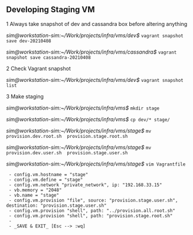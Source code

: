 ## Developing Staging VM

1 Always take snapshot of dev and cassandra box before altering anything

  *sim@workstation-sim:~/Work/projects/infra/vms/dev$* `vagrant snapshot save dev-20210408`
  
  *sim@workstation-sim:~/Work/projects/infra/vms/cassandra$* `vagrant snapshot save cassandra-20210408` 
  
2 Check Vagrant snapshot

  *sim@workstation-sim:~/Work/projects/infra/vms/dev$* `vagrant snapshot list`
  
3 Make staging

 *sim@workstation-sim:~/Work/projects/infra/vms$* `mkdir stage`
 
 *sim@workstation-sim:~/Work/projects/infra/vms$* `cp dev/* stage/`
 
 *sim@workstation-sim:~/Work/projects/infra/vms/stage$* `mv provision.dev.root.sh  provision.stage.root.sh`
 
 *sim@workstation-sim:~/Work/projects/infra/vms/stage$* `mv provision.dev.user.sh  provision.stage.user.sh`
 
 *sim@workstation-sim:~/Work/projects/infra/vms/stage$* `vim Vagrantfile`
 
     - config.vm.hostname = "stage"
     - config.vm.define = "stage"
     - config.vm.network "private_network", ip: "192.168.33.15"
     - vb.memory = "2048"
     - vb.name = "stage"
     - config.vm.provision "file", source: "provision.stage.user.sh", destination: "provision.stage.user.sh"
     - config.vm.provision "shell", path: "../provision.all.root.sh"
     - config.vm.provision "shell", path: "provision.stage.root.sh"
     - 
     - _SAVE & EXIT_ [Esc --> :wq]

 


 






